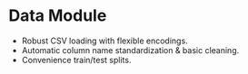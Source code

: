 # Data Module

- Robust CSV loading with flexible encodings.
- Automatic column name standardization & basic cleaning.
- Convenience train/test splits.
